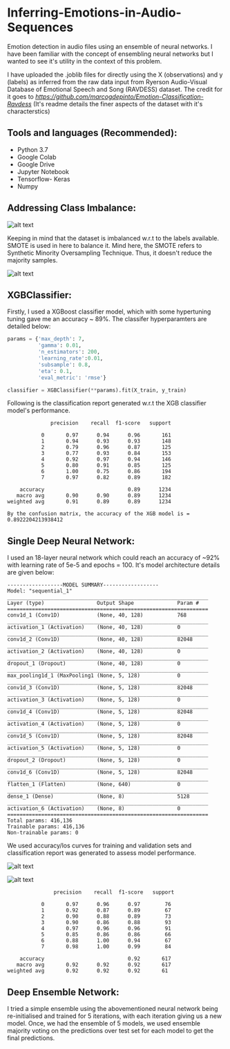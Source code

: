# Inferring-Emotions-in-Audio-Sequences

Emotion detection in audio files using an ensemble of neural networks. I have been familiar with the concept of ensembling neural networks but I wanted to see it's utility in the context of this problem.

I have uploaded the .joblib files for directly using the X (observations) and y (labels) as inferred from the raw data input from Ryerson Audio-Visual Database of Emotional Speech and Song (RAVDESS) dataset. The credit for it goes to *https://github.com/marcogdepinto/Emotion-Classification-Ravdess* (It's readme details the finer aspects of the dataset with it's characterstics)

## Tools and languages (Recommended):
* Python 3.7
* Google Colab
* Google Drive
* Jupyter Notebook
* Tensorflow- Keras
* Numpy

## Addressing Class Imbalance:
![alt text](https://user-images.githubusercontent.com/45323656/71593192-14ac0180-2b01-11ea-9321-8f7f2be6c1ca.png)

Keeping in mind that the dataset is imbalanced w.r.t to the labels available. SMOTE is used in here to balance it. Mind here, the SMOTE refers to Synthetic Minority Oversampling Technique. Thus, it doesn't reduce the majority samples.

![alt text](https://user-images.githubusercontent.com/45323656/71593279-6f455d80-2b01-11ea-9085-47804835f89c.png)

## XGBClassifier: 
Firstly, I used a XGBoost classifier model, which with some hypertuning tuning gave me an accuracy ~ 89%. The classifer hyperparamters are detailed below: 
``` python
params = {'max_depth': 7,
          'gamma': 0.01,
          'n_estimators': 200,
          'learning_rate':0.01,
          'subsample': 0.8,
          'eta': 0.1,
          'eval_metric': 'rmse'}

classifier = XGBClassifier(**params).fit(X_train, y_train)
```
Following is the classification report generated w.r.t the XGB classifier model's performance.
```
              precision    recall  f1-score   support

           0       0.97      0.94      0.96       161
           1       0.94      0.93      0.93       148
           2       0.79      0.96      0.87       125
           3       0.77      0.93      0.84       153
           4       0.92      0.97      0.94       146
           5       0.80      0.91      0.85       125
           6       1.00      0.75      0.86       194
           7       0.97      0.82      0.89       182

    accuracy                           0.89      1234
   macro avg       0.90      0.90      0.89      1234
weighted avg       0.91      0.89      0.89      1234

By the confusion matrix, the accuracy of the XGB model is = 0.8922204213938412
```
## Single Deep Neural Network:
I used an 18-layer neural network which could reach an accuracy of ~92% with learning rate of 5e-5 and epochs = 100. It's model architecture details are given below:
``` 
------------------MODEL SUMMARY------------------
Model: "sequential_1"
_________________________________________________________________
Layer (type)                 Output Shape              Param #   
=================================================================
conv1d_1 (Conv1D)            (None, 40, 128)           768       
_________________________________________________________________
activation_1 (Activation)    (None, 40, 128)           0         
_________________________________________________________________
conv1d_2 (Conv1D)            (None, 40, 128)           82048     
_________________________________________________________________
activation_2 (Activation)    (None, 40, 128)           0         
_________________________________________________________________
dropout_1 (Dropout)          (None, 40, 128)           0         
_________________________________________________________________
max_pooling1d_1 (MaxPooling1 (None, 5, 128)            0         
_________________________________________________________________
conv1d_3 (Conv1D)            (None, 5, 128)            82048     
_________________________________________________________________
activation_3 (Activation)    (None, 5, 128)            0         
_________________________________________________________________
conv1d_4 (Conv1D)            (None, 5, 128)            82048     
_________________________________________________________________
activation_4 (Activation)    (None, 5, 128)            0         
_________________________________________________________________
conv1d_5 (Conv1D)            (None, 5, 128)            82048     
_________________________________________________________________
activation_5 (Activation)    (None, 5, 128)            0         
_________________________________________________________________
dropout_2 (Dropout)          (None, 5, 128)            0         
_________________________________________________________________
conv1d_6 (Conv1D)            (None, 5, 128)            82048     
_________________________________________________________________
flatten_1 (Flatten)          (None, 640)               0         
_________________________________________________________________
dense_1 (Dense)              (None, 8)                 5128      
_________________________________________________________________
activation_6 (Activation)    (None, 8)                 0         
=================================================================
Total params: 416,136
Trainable params: 416,136
Non-trainable params: 0
```
We used accuracy/los curves for training and validation sets and classification report was generated to assess model performance.

![alt text](https://user-images.githubusercontent.com/45323656/71594475-11ffdb00-2b06-11ea-87bc-3673a5aeff33.png)

![alt text](https://user-images.githubusercontent.com/45323656/71594482-1cba7000-2b06-11ea-92ab-f8f896468c32.png)

```
               precision    recall  f1-score   support

           0       0.97      0.96      0.97        76
           1       0.92      0.87      0.89        67
           2       0.90      0.88      0.89        73
           3       0.90      0.86      0.88        93
           4       0.97      0.96      0.96        91
           5       0.85      0.86      0.86        66
           6       0.88      1.00      0.94        67
           7       0.98      1.00      0.99        84

    accuracy                           0.92       617
   macro avg       0.92      0.92      0.92       617
weighted avg       0.92      0.92      0.92       61
```
## Deep Ensemble Network:

I tried a simple ensemble using the abovementioned neural network being re-initialised and trained for 5 iterations, with each iteration giving us a new model. Once, we had the ensemble of 5 models, we used ensemble majority voting on the predictions over test set for each model to get the final predictions.
